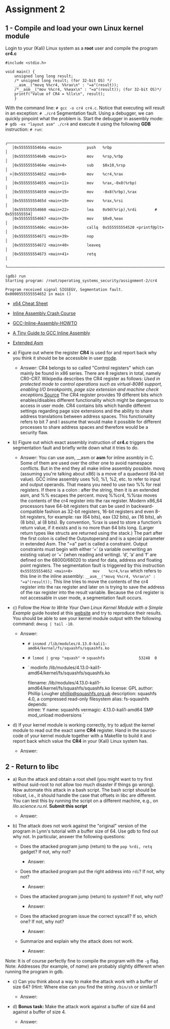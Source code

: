 # Assignment 2

## 1 - Compile and load your own Linux kernel module


Login to your (Kali) Linux system as a **root** user and compile the program **cr4.c**

```
#include <stdio.h>

void main() {
	unsigned long long result;
	/* unsigned long result; (for 32-bit OS) */
	__asm__("movq %%cr4, %%rax\n" : "=a"(result));
	/*__asm__("mov %%cr4, %%eax\n" : "=a"(result)); (for 32-bit OS)*/
	printf("Value of CR4 = %llx\n", result);
	}
```

With the command line: `# gcc -o cr4 cr4.c`. 
Notice that executing will result in an exception: `# ./cr4` Segmentation fault.
Using a debugger, we can quickly pinpoint what the problem is. Start the debugger in assembly mode: `# gdb -ex "layout asm" ./cr4`
and execute it using the following **GDB** instruction: `# run`:

```
   ┌───────────────────────────────────────────────────────────────────────────┐
   │0x55555555464a <main>           push   %rbp                                │
   │0x55555555464b <main+1>         mov    %rsp,%rbp                           │
   │0x55555555464e <main+4>         sub    $0x10,%rsp                          │
  >│0x555555554652 <main+8>         mov    %cr4,%rax                           │
   │0x555555554655 <main+11>        mov    %rax,-0x8(%rbp)                     │
   │0x555555554659 <main+15>        mov    -0x8(%rbp),%rax                     │
   │0x55555555465d <main+19>        mov    %rax,%rsi                           │
   │0x555555554660 <main+22>        lea    0x9d(%rip),%rdi        # 0x555555554│
   │0x555555554667 <main+29>        mov    $0x0,%eax                           │
   │0x55555555466c <main+34>        callq  0x555555554520 <printf@plt>         │
   │0x555555554671 <main+39>        nop                                        │
   │0x555555554672 <main+40>        leaveq                                     │
   │0x555555554673 <main+41>        retq                                       │
   └───────────────────────────────────────────────────────────────────────────┘

(gdb) run
Starting program: /root/operating_systems_security/assignment-2/cr4

Program received signal SIGSEGV, Segmentation fault.
0x0000555555554652 in main ()

```

* [x64 Cheat Sheet](https://cs.brown.edu/courses/cs033/docs/guides/x64_cheatsheet.pdf)
* [Inline Assembly Crash Course](https://0xax.gitbooks.io/linux-insides/content/Theory/asm.html)
* [GCC-Inline-Assembly-HOWTO](http://www.ibiblio.org/gferg/ldp/GCC-Inline-Assembly-HOWTO.html)
* [A Tiny Guide to GCC Inline Assembly](http://ericw.ca/notes/a-tiny-guide-to-gcc-inline-assembly.html)
* [Extended Asm](https://gcc.gnu.org/onlinedocs/gcc/Extended-Asm.html)






* a) Figure out where the register **CR4** is used for and report back why you think it should be be accessible in user [mode](http://en.wikipedia.org/wiki/Control_register).

	* Answer: CR4 belongs to so called "Control registers" which can mainly be found in x86 series. There are 8 registers in total, namely CR0-CR7. Wikipedia describes the CR4 register as follows: *Used in protected mode to control operations such as virtual-8086 support, enabling I/O breakpoints, page size extension and machine check exceptions.*[Source](https://en.wikipedia.org/wiki/Control_register#CR4)
	The CR4 register provides 19 different bits which enables/disables different functionality which might be dangerous to access in user mode. CR4 contains bits which handle different settings regarding page size extensions and the ability to share address translations between address spaces. This functionality refers to bit 7 and I assume that would make it possible for different processes to share address spaces and therefore would be a security flaw.
	

* b) Figure out which exact assembly instruction of **cr4.c** triggers the segmentation fault and briefly write down what it tries to do.
	
	* Answer: You can use asm, __asm or __asm__ for inline assmbly in C. Some of them are used over the other one to avoid namespace conflicts. But in the end they all make inline assembly possible. movq (assuming you're talking about x86) is a move of a quadword (64-bit value). GCC inline assembly uses %0, %1, %2, etc. to refer to input and output operands. That means you need to use two %% for real registers. If there is a colon : after the string, then it is an extended asm, and %% escapes the percent. movq %%cr4, %%rax moves the contents of the cr4 register into the rax register. Modern x86_64 processors have 64-bit registers that can be used in backward-compatible fashion as 32-bit registers, 16-bit registers and even 8-bit registers, for example: rax (64 bits), eax (32 bits), ax (16 bits), ah (8 bits), al (8 bits). By convention, %rax​ is used to store a function’s return value, if it exists and is no more than 64 bits long. (Larger return types like structs are returned using the stack.) The part after the first colon is called the Outputoperand and is a special parameter in extended Asm. The "=a" part is called a constraint. Output constraints must begin with either ‘=’ (a variable overwriting an existing value) or ‘+’ (when reading and writing). ‘d’, ‘a’ and ‘f’ are defined on the 68000/68020 to stand for data, address and floating point registers. The segmentation fault is triggered by this instruction `0x555555554652 <main+8>         mov    %cr4,%rax` which refers to this line in the inline assembly: `__asm__("movq %%cr4, %%rax\n" : "=a"(result));` This line tries to move the contents of the cr4 register into the rax register and later on is trying to save the address of the rax register into the result variable. Because the cr4 register is not accessable in user mode, a segmentation fault occurs.

* c) Follow the *How to Write Your Own Linux Kernel Module with a Simple Example* guide hosted at this [website](http://www.thegeekstuff.com/2013/07/write-linux-kernel-module/) and try to reproduce their results. You should be able to see your kernel module output with the following command: `dmesg | tail -10`.

	* Answer: 
		* `# insmod /lib/modules/4.13.0-kali1-amd64/kernel/fs/squashfs/squashfs.ko`
		* `# lsmod | grep "squash"` -> `squashfs               53248  0`
		* `	modinfo /lib/modules/4.13.0-kali1-amd64/kernel/fs/squashfs/squashfs.ko
		
			filename:       /lib/modules/4.13.0-kali1-amd64/kernel/fs/squashfs/squashfs.ko
			license:        GPL
			author:         Phillip Lougher <phillip@squashfs.org.uk>
			description:    squashfs 4.0, a compressed read-only filesystem
			alias:          fs-squashfs
			depends:        
			intree:         Y
			name:           squashfs
			vermagic:       4.13.0-kali1-amd64 SMP mod_unload modversions
		`

* d) If your kernel module is working correctly, try to adjust the kernel module to read out the exact same **CR4** register. Hand in the source-code of your kernel module together with a Makefile to build it and report back which value the **CR4** in your (Kali) Linux system has.

	* Answer:


## 2 - Return to libc

* a) Run the attack and obtain a root shell (you might want to try first without suid-root to not allow too much disaster if things go wrong). Now automate this attack in a bash script. The bash script should be robust, i.e., it should handle the case that offsets in libc are different. You can test this by running the script on a different machine, e.g., on *lilo.science.ru.nl*. **Submit this script**
	
	* Answer:

* b) The attack does not work against the "original" version of the program in Lynn's tutorial with a buffer size of 64. Use gdb to find out why not. In particular, answer the following questions:
	
	* Does the attacked program jump (return) to the `pop %rdi, retq` gadget? If not, why not?

		* Answer:

	* Does the attacked program put the right address into `rdi`? If not, why not?
	
		* Answer:

	* Does the attacked program jump (return) to *system*? If not, why not?
	
		* Answer:

	* Does the attacked program issue the correct syscall? If so, which one? If not, why not?
	
		* Answer:

	* Summarize and explain why the attack does not work.
	
		* Answer:


Note: It is of course perfectly fine to compile the program with the `-g` flag.
Note: Addresses (for example, of *name*) are probably slightly different when running the program in gdb.

* c) Can you think about a way to make the attack work with a buffer of size 64? (Hint: Where else can you find the string `/bin/sh` or similar?)

	* Answer:

* d) **Bonus task:** Make the attack work against a buffer of size 64 and against a buffer of size 4.

	* Answer:							